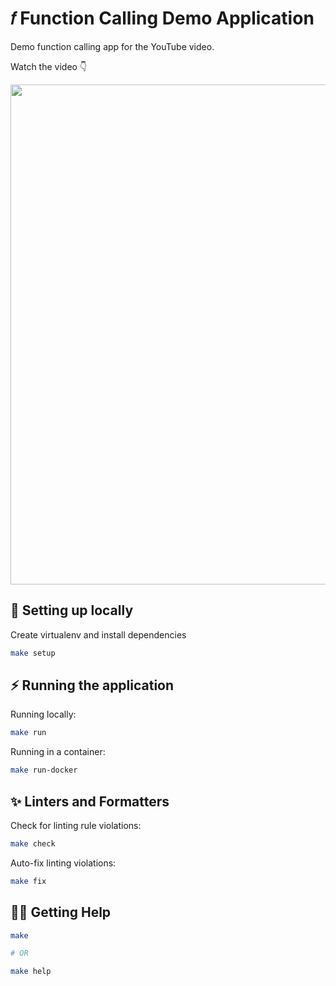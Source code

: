 # 𝑓 Function Calling Demo Application

Demo function calling app for the YouTube video.

Watch the video 👇

<a href="https://www.youtube.com/watch?v=1Wen70lzX-8">
<img src="https://i.imgur.com/RK2ckBX.png" width="800">
</a>

## 🔨 Setting up locally

Create virtualenv and install dependencies

```sh
make setup
```

## ⚡️ Running the application

Running locally:

```sh
make run
```

Running in a container:

```sh
make run-docker
```

## ✨ Linters and Formatters

Check for linting rule violations:

```sh
make check
```

Auto-fix linting violations:

```sh
make fix
```

## 🤸‍♀️ Getting Help

```sh
make

# OR

make help
```
